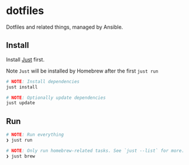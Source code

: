 # dotfiles

Dotfiles and related things, managed by Ansible.

## Install

Install [Just](https://just.systems/man/en/chapter_5.html#pre-built-binaries) first.

Note `Just` will be installed by Homebrew after the first `just run`

```bash
# NOTE: Install dependencies
just install

# NOTE: Optionally update dependencies
just update
```

## Run

```bash
# NOTE: Run everything
❯ just run

# NOTE: Only run homebrew-related tasks. See `just --list` for more.
❯ just brew
```
